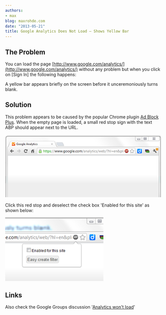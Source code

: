```yaml
---
authors:
- max
blog: maxrohde.com
date: "2013-05-21"
title: Google Analytics Does Not Load – Shows Yellow Bar
---
```


## The Problem

You can load the page [http://www.google.com/analytics/](http://www.google.com/analytics/) without any problem but when you click on \[Sign In\] the following happens:

A yellow bar appears briefly on the screen before it unceremoniously turns blank.

## Solution

This problem appears to be caused by the popular Chrome plugin [Ad Block Plus](https://chrome.google.com/webstore/detail/adblock-plus/cfhdojbkjhnklbpkdaibdccddilifddb?hl=en). When the empty page is loaded, a small red stop sign with the text ABP should appear next to the URL.

![](images/052113_0304_googleanaly1.png)

Click this red stop and deselect the check box 'Enabled for this site' as shown below:

![](images/052113_0304_googleanaly2.png)

## Links

Also check the Google Groups discussion '[Analytics won't load](http://productforums.google.com/forum/)'
